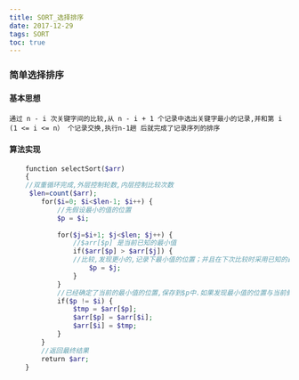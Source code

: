 ```yaml
---
title: SORT_选择排序
date: 2017-12-29
tags: SORT
toc: true
---
```


### 简单选择排序
#### 基本思想
    通过 n - i 次关键字间的比较,从 n - i + 1 个记录中选出关键字最小的记录,并和第 i (1 <= i <= n） 个记录交换,执行n-1趟 后就完成了记录序列的排序

<!-- more -->

#### 算法实现
```php
    function selectSort($arr) 
    {
    //双重循环完成,外层控制轮数,内层控制比较次数
     $len=count($arr);
        for($i=0; $i<$len-1; $i++) {
            //先假设最小的值的位置
            $p = $i;
            
            for($j=$i+1; $j<$len; $j++) {
                //$arr[$p] 是当前已知的最小值
                if($arr[$p] > $arr[$j]) {
                //比较,发现更小的,记录下最小值的位置；并且在下次比较时采用已知的最小值进行比较.
                    $p = $j;
                }
            }
            //已经确定了当前的最小值的位置,保存到$p中.如果发现最小值的位置与当前假设的位置$i不同,则位置互换即可.
            if($p != $i) {
                $tmp = $arr[$p];
                $arr[$p] = $arr[$i];
                $arr[$i] = $tmp;
            }
        }
        //返回最终结果
        return $arr;
    }
```